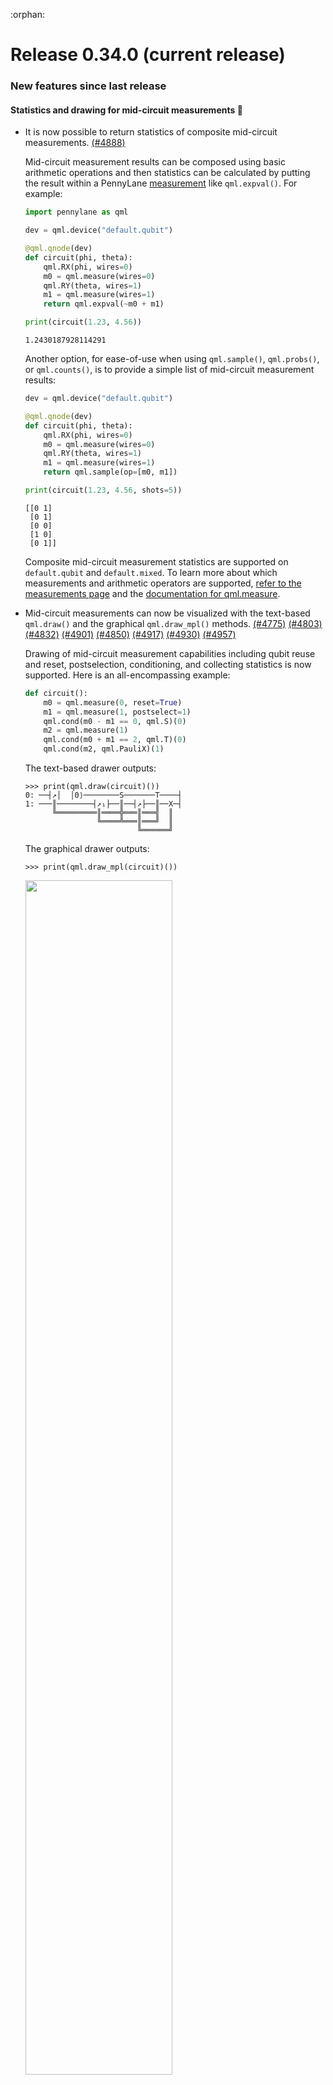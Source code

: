 :orphan:

# Release 0.34.0 (current release)

<h3>New features since last release</h3>

<h4>Statistics and drawing for mid-circuit measurements 🎨</h4>

* It is now possible to return statistics of composite mid-circuit measurements.
  [(#4888)](https://github.com/PennyLaneAI/pennylane/pull/4888)

  Mid-circuit measurement results can be composed using basic arithmetic operations and then
  statistics can be calculated by putting the result within a PennyLane
  [measurement](https://docs.pennylane.ai/en/stable/introduction/measurements.html) like
  `qml.expval()`. For example:

  ```python
  import pennylane as qml

  dev = qml.device("default.qubit")

  @qml.qnode(dev)
  def circuit(phi, theta):
      qml.RX(phi, wires=0)
      m0 = qml.measure(wires=0)
      qml.RY(theta, wires=1)
      m1 = qml.measure(wires=1)
      return qml.expval(~m0 + m1)

  print(circuit(1.23, 4.56))
  ```
  ```
  1.2430187928114291
  ```

  Another option, for ease-of-use when using `qml.sample()`, `qml.probs()`, or `qml.counts()`, is to
  provide a simple list of mid-circuit measurement results:

  ```python
  dev = qml.device("default.qubit")

  @qml.qnode(dev)
  def circuit(phi, theta):
      qml.RX(phi, wires=0)
      m0 = qml.measure(wires=0)
      qml.RY(theta, wires=1)
      m1 = qml.measure(wires=1)
      return qml.sample(op=[m0, m1])

  print(circuit(1.23, 4.56, shots=5))
  ```

  ```
  [[0 1]
   [0 1]
   [0 0]
   [1 0]
   [0 1]]
  ```

  Composite mid-circuit measurement statistics are supported on `default.qubit` and `default.mixed`.
  To learn more about which measurements and arithmetic operators are supported,
  [refer to the measurements page](https://docs.pennylane.ai/en/stable/introduction/measurements.html) and the
  [documentation for qml.measure](https://docs.pennylane.ai/en/stable/code/api/pennylane.measure.html).

* Mid-circuit measurements can now be visualized with the text-based `qml.draw()` and the 
  graphical `qml.draw_mpl()` methods.
  [(#4775)](https://github.com/PennyLaneAI/pennylane/pull/4775)
  [(#4803)](https://github.com/PennyLaneAI/pennylane/pull/4803)
  [(#4832)](https://github.com/PennyLaneAI/pennylane/pull/4832)
  [(#4901)](https://github.com/PennyLaneAI/pennylane/pull/4901)
  [(#4850)](https://github.com/PennyLaneAI/pennylane/pull/4850)
  [(#4917)](https://github.com/PennyLaneAI/pennylane/pull/4917)
  [(#4930)](https://github.com/PennyLaneAI/pennylane/pull/4930)
  [(#4957)](https://github.com/PennyLaneAI/pennylane/pull/4957)

  Drawing of mid-circuit measurement capabilities including qubit reuse and reset,
  postselection, conditioning, and collecting statistics is now supported. Here 
  is an all-encompassing example:

  ```python
  def circuit():
      m0 = qml.measure(0, reset=True)
      m1 = qml.measure(1, postselect=1)
      qml.cond(m0 - m1 == 0, qml.S)(0)
      m2 = qml.measure(1)
      qml.cond(m0 + m1 == 2, qml.T)(0)
      qml.cond(m2, qml.PauliX)(1)
  ```
  
  The text-based drawer outputs:

  ```pycon
  >>> print(qml.draw(circuit)())
  0: ──┤↗│  │0⟩────────S───────T────┤  
  1: ───║────────┤↗₁├──║──┤↗├──║──X─┤  
        ╚═════════║════╬═══║═══╣  ║    
                  ╚════╩═══║═══╝  ║    
                           ╚══════╝    
  ```
  
  The graphical drawer outputs:

  ```pycon
  >>> print(qml.draw_mpl(circuit)())
  ```
  
  <img src="https://raw.githubusercontent.com/PennyLaneAI/pennylane/master/doc/_static/mid-circuit-measurement.png" width=70%/>

<h4>Catalyst is seamlessly integrated with PennyLane ⚗️</h4>

* Catalyst, our next-generation compilation framework, is now accessible within PennyLane,
  allowing you to more easily benefit from hybrid just-in-time (JIT) compilation.

  To access these features, simply install `pennylane-catalyst`:

  ```
  pip install pennylane-catalyst
  ```

  The [qml.compiler](https://docs.pennylane.ai/en/latest/code/qml_compiler.html) 
  module provides support for hybrid quantum-classical compilation. 
  [(#4692)](https://github.com/PennyLaneAI/pennylane/pull/4692)

  Through the use of the `qml.qjit` decorator, entire workflows can be JIT
  compiled — including both quantum and classical processing — down to a machine binary on
  first-function execution. Subsequent calls to the compiled function will execute
  the previously-compiled binary, resulting in significant performance improvements.

  ```python
  import pennylane as qml

  dev = qml.device("lightning.qubit", wires=2)

  @qml.qjit
  @qml.qnode(dev)
  def circuit(theta):
      qml.Hadamard(wires=0)
      qml.RX(theta, wires=1)
      qml.CNOT(wires=[0,1])
      return qml.expval(qml.PauliZ(wires=1))
  ```

  ```pycon
  >>> circuit(0.5)  # the first call, compilation occurs here
  array(0.)
  >>> circuit(0.5)  # the precompiled quantum function is called
  array(0.)
  ```

  Currently, PennyLane supports the [Catalyst hybrid compiler](https://github.com/pennylaneai/catalyst)
  with the `qml.qjit` decorator. A significant benefit of Catalyst
  is the ability to preserve complex control flow around quantum operations — such as
  `if` statements and `for` loops, and including measurement feedback — during compilation,
  while continuing to support end-to-end autodifferentiation. 

* The following functions can now be used with the `qml.qjit` decorator: `qml.grad`, 
  `qml.jacobian`, `qml.vjp`, `qml.jvp`, and `qml.adjoint`.
  [(#4709)](https://github.com/PennyLaneAI/pennylane/pull/4709)
  [(#4724)](https://github.com/PennyLaneAI/pennylane/pull/4724)
  [(#4725)](https://github.com/PennyLaneAI/pennylane/pull/4725)
  [(#4726)](https://github.com/PennyLaneAI/pennylane/pull/4726)

  When `qml.grad` or `qml.jacobian` are used with `@qml.qjit`, they are patched to
  [catalyst.grad](https://docs.pennylane.ai/projects/catalyst/en/stable/code/api/catalyst.grad.html) and
  [catalyst.jacobian](https://docs.pennylane.ai/projects/catalyst/en/stable/code/api/catalyst.jacobian.html), 
  respectively.

  ``` python
  dev = qml.device("lightning.qubit", wires=1)

  @qml.qjit
  def workflow(x):

      @qml.qnode(dev)
      def circuit(x):
          qml.RX(np.pi * x[0], wires=0)
          qml.RY(x[1], wires=0)
          return qml.probs()

      g = qml.jacobian(circuit)

      return g(x)
  ```

  ``` pycon
  >>> workflow(np.array([2.0, 1.0]))
  array([[-1.32116540e-07,  1.33781874e-07],
          [-4.20735506e-01,  4.20735506e-01]])
  ```

* JIT-compatible functionality for control flow has been added via `qml.for_loop`,
  `qml.while_loop`, and `qml.cond`.
  [(#4698)](https://github.com/PennyLaneAI/pennylane/pull/4698)

  `qml.for_loop` and `qml.while_loop` can be deployed as decorators on functions that are the 
  body of the loop. The arguments to both follow typical conventions: 

  ```
  @qml.for_loop(lower_bound, upper_bound, step)
  ```

  ```
  @qml.while_loop(cond_function)
  ```

  Here is a concrete example with `qml.for_loop`:

  ``` python
  dev = qml.device("lightning.qubit", wires=1)

  @qml.qjit
  @qml.qnode(dev)
  def circuit(n: int, x: float):

      @qml.for_loop(0, n, 1)
      def loop_rx(i, x):
          # perform some work and update (some of) the arguments
          qml.RX(x, wires=0)

          # update the value of x for the next iteration
          return jnp.sin(x)

      # apply the for loop
      final_x = loop_rx(x)

      return qml.expval(qml.PauliZ(0)), final_x
  ```

  ``` pycon
  >>> circuit(7, 1.6)
  (array(0.97926626), array(0.55395718))
  ```

<h4>Decompose circuits into the Clifford+T gateset 🧩</h4>

* The new `qml.clifford_t_decomposition()` transform provides an approximate breakdown 
  of an input circuit into the [Clifford+T gateset](https://en.wikipedia.org/wiki/Clifford_gates).
  Behind the scenes, this decomposition is enacted via the `sk_decomposition()` 
  function using the Solovay-Kitaev algorithm.
  [(#4801)](https://github.com/PennyLaneAI/pennylane/pull/4801)
  [(#4802)](https://github.com/PennyLaneAI/pennylane/pull/4802)

  The Solovay-Kitaev algorithm *approximately* decomposes a quantum circuit into the Clifford+T
  gateset. To account for this, a desired total circuit decomposition error, `epsilon`, must be 
  specified when using `qml.clifford_t_decomposition`:

  ```python
  dev = qml.device("default.qubit")

  @qml.qnode(dev)
  def circuit():
      qml.RX(1.1, 0)
      return qml.state()

  circuit = qml.clifford_t_decomposition(circuit, epsilon=0.1)
  ```
  ```pycon
  >>> print(qml.draw(circuit)())
  0: ──T†──H──T†──H──T──H──T──H──T──H──T──H──T†──H──T†──T†──H──T†──H──T──H──T──H──T──H──T──H──T†──H

  ───T†──H──T──H──GlobalPhase(0.39)─┤
  ```

  The resource requirements of this circuit can also be evaluated:

  ```pycon
  >>> with qml.Tracker(dev) as tracker:
  ...     circuit()
  >>> resources_lst = tracker.history["resources"]
  >>> resources_lst[0]
  wires: 1
  gates: 34
  depth: 34
  shots: Shots(total=None)
  gate_types:
  {'Adjoint(T)': 8, 'Hadamard': 16, 'T': 9, 'GlobalPhase': 1}
  gate_sizes:
  {1: 33, 0: 1}
  ```

<h4>Use an iterative approach for quantum phase estimation 🔄</h4>

* [Iterative Quantum Phase Estimation](https://arxiv.org/pdf/quant-ph/0610214.pdf)
  is now available with `qml.iterative_qpe`.
  [(#4804)](https://github.com/PennyLaneAI/pennylane/pull/4804)

  The subroutine can be used similarly to mid-circuit measurements:

  ```python
  import pennylane as qml

  dev = qml.device("default.qubit", shots=5)

  @qml.qnode(dev)
  def circuit():

    # Initial state
    qml.PauliX(wires=[0])

    # Iterative QPE
    measurements = qml.iterative_qpe(qml.RZ(2., wires=[0]), ancilla=[1], iters=3)

    return [qml.sample(op=meas) for meas in measurements]
  ```

  ```pycon
  >>> print(circuit())
  [array([0, 0, 0, 0, 0]), array([1, 0, 0, 0, 0]), array([0, 1, 1, 1, 1])]
  ```

  The :math:`i`-th element in the list refers to the 5 samples generated by the :math:`i`-th measurement of the algorithm.

<h3>Improvements 🛠</h3>

<h4>Community contributions 🥳</h4>

* The `+=` operand can now be used with a `PauliSentence`, which has also provides
  a performance boost.
  [(#4662)](https://github.com/PennyLaneAI/pennylane/pull/4662)

* The Approximate Quantum Fourier Transform (AQFT) is now available with `qml.AQFT`.
  [(#4715)](https://github.com/PennyLaneAI/pennylane/pull/4715)

* `qml.draw` and `qml.draw_mpl` now render operator IDs.
  [(#4749)](https://github.com/PennyLaneAI/pennylane/pull/4749)

  The ID can be specified as a keyword argument when instantiating an operator:

  ```pycon
  >>> def circuit():
  ...     qml.RX(0.123, id="data", wires=0)
  >>> print(qml.draw(circuit)())
  0: ──RX(0.12,"data")─┤  
  ```

* Non-parametric operators such as `Barrier`, `Snapshot`, and `Wirecut` have been grouped together and moved to `pennylane/ops/meta.py`.
  Additionally, the relevant tests have been organized and placed in a new file, `tests/ops/test_meta.py`.
  [(#4789)](https://github.com/PennyLaneAI/pennylane/pull/4789)

* The `TRX`, `TRY`, and `TRZ` operators are now differentiable via backpropagation on `default.qutrit`.
  [(#4790)](https://github.com/PennyLaneAI/pennylane/pull/4790)

* The function `qml.equal` now supports `ControlledSequence` operators.
  [(#4829)](https://github.com/PennyLaneAI/pennylane/pull/4829)

* XZX decomposition has been added to the list of supported single-qubit unitary decompositions.
  [(#4862)](https://github.com/PennyLaneAI/pennylane/pull/4862)

* `==` and `!=` operands can now be used with `TransformProgram` and `TransformContainers` instances.
  [(#4858)](https://github.com/PennyLaneAI/pennylane/pull/4858)

* A `qutrit_mixed` module has been added to `qml.devices` to store helper functions for a future qutrit 
  mixed-state device. A function called `create_initial_state` has been added to this module that creates 
  device-compatible initial states.
  [(#4861)](https://github.com/PennyLaneAI/pennylane/pull/4861)

* The function `qml.Snapshot` now supports arbitrary state-based measurements (i.e., measurements of type `StateMeasurement`).
  [(#4876)](https://github.com/PennyLaneAI/pennylane/pull/4908)

* `qml.equal` now supports the comparison of `QuantumScript` and `BasisRotation` objects.
  [(#4902)](https://github.com/PennyLaneAI/pennylane/pull/4902)
  [(#4919)](https://github.com/PennyLaneAI/pennylane/pull/4919)

* The function `qml.draw_mpl` now accept a keyword argument `fig` to specify the output figure window.
  [(#4956)](https://github.com/PennyLaneAI/pennylane/pull/4956)

<h4>Better support for batching</h4>

* `qml.AmplitudeEmbedding` now supports batching when used with Tensorflow.
  [(#4818)](https://github.com/PennyLaneAI/pennylane/pull/4818)

* `default.qubit` can now evolve already batched states with `qml.pulse.ParametrizedEvolution`.
  [(#4863)](https://github.com/PennyLaneAI/pennylane/pull/4863)

* `qml.ArbitraryUnitary` now supports batching.
  [(#4745)](https://github.com/PennyLaneAI/pennylane/pull/4745)

* Operator and tape batch sizes are evaluated lazily, helping run expensive computations less frequently
  and an issue with Tensorflow pre-computing batch sizes.
  [(#4911)](https://github.com/PennyLaneAI/pennylane/pull/4911)

<h4>Performance improvements and benchmarking</h4>

* Autograd, PyTorch, and JAX can now use vector-Jacobian products (VJPs) provided by the device from the new device API. If a device provides
  a VJP, this can be selected by providing `device_vjp=True` to a QNode or `qml.execute`.
  [(#4935)](https://github.com/PennyLaneAI/pennylane/pull/4935)
  [(#4557)](https://github.com/PennyLaneAI/pennylane/pull/4557)
  [(#4654)](https://github.com/PennyLaneAI/pennylane/pull/4654)
  [(#4878)](https://github.com/PennyLaneAI/pennylane/pull/4878)
  [(#4841)](https://github.com/PennyLaneAI/pennylane/pull/4841)

  ```pycon
  >>> dev = qml.device('default.qubit')
  >>> @qml.qnode(dev, diff_method="adjoint", device_vjp=True)
  >>> def circuit(x):
  ...     qml.RX(x, wires=0)
  ...     return qml.expval(qml.PauliZ(0))
  >>> with dev.tracker:
  ...     g = qml.grad(circuit)(qml.numpy.array(0.1))
  >>> dev.tracker.totals
  {'batches': 1, 'simulations': 1, 'executions': 1, 'vjp_batches': 1, 'vjps': 1}
  >>> g
  -0.09983341664682815
  ```

* `qml.expval` with large `Hamiltonian` objects is now faster and has a significantly lower memory footprint (and constant with respect to the number of `Hamiltonian` terms) when the `Hamiltonian` is a `PauliSentence`. This is due to the introduction of a specialized `dot` method in the `PauliSentence` class which performs `PauliSentence`-`state` products.
  [(#4839)](https://github.com/PennyLaneAI/pennylane/pull/4839)

* `default.qubit` no longer uses a dense matrix for `MultiControlledX` for more than 8 operation wires.
  [(#4673)](https://github.com/PennyLaneAI/pennylane/pull/4673)

* Some relevant Pytests have been updated to enable its use as a suite of benchmarks.
  [(#4703)](https://github.com/PennyLaneAI/pennylane/pull/4703)

* `default.qubit` now applies `GroverOperator` faster by not using its matrix representation but a
  custom rule for `apply_operation`. Also, the matrix representation of `GroverOperator` now runs faster.
  [(#4666)](https://github.com/PennyLaneAI/pennylane/pull/4666)

* A new pipeline to run benchmarks and plot graphs comparing with a fixed reference has been added. This pipeline will run on a schedule and can be activated on a PR with the label `ci:run_benchmarks`.
  [(#4741)](https://github.com/PennyLaneAI/pennylane/pull/4741)

* `default.qubit` now supports adjoint differentiation for arbitrary diagonal state-based measurements.
  [(#4865)](https://github.com/PennyLaneAI/pennylane/pull/4865)

* The benchmarks pipeline has been expanded to export all benchmark data to a single JSON file and a CSV file with runtimes. This includes all references and local benchmarks.
  [(#4873)](https://github.com/PennyLaneAI/pennylane/pull/4873)

<h4>Final phase of updates to transforms</h4>

* `qml.quantum_monte_carlo` and `qml.simplify` now use the new transform system.
  [(#4708)](https://github.com/PennyLaneAI/pennylane/pull/4708/)
  [(#4949)](https://github.com/PennyLaneAI/pennylane/pull/4949)

* The formal requirement that type hinting be provided when using
  the `qml.transform` decorator has been removed. Type hinting can still
  be used, but is now optional. Please use a type checker such as
  [mypy](https://github.com/python/mypy) if you wish to ensure types are
  being passed correctly.
  [(#4942)](https://github.com/PennyLaneAI/pennylane/pull/4942/)

<h4>Other improvements</h4>

* `SampleMeasurement` now has an optional method `process_counts` for computing the measurement results from a counts
  dictionary.
  [(#4941)](https://github.com/PennyLaneAI/pennylane/pull/4941/)

* A new function called `ops.functions.assert_valid` has been added for checking if an `Operator` class is defined correctly.
  [(#4764)](https://github.com/PennyLaneAI/pennylane/pull/4764)

* `Shots` objects can now be multiplied by scalar values.
  [(#4913)](https://github.com/PennyLaneAI/pennylane/pull/4913)

* `GlobalPhase` now decomposes to nothing in case devices do not support global phases.
  [(#4855)](https://github.com/PennyLaneAI/pennylane/pull/4855)

* Custom operations can now provide their matrix directly through the `Operator.matrix()` method
  without needing to update the `has_matrix` property. `has_matrix` will now automatically be
  `True` if `Operator.matrix` is overridden, even if
  `Operator.compute_matrix` is not.
  [(#4844)](https://github.com/PennyLaneAI/pennylane/pull/4844)

* The logic for re-arranging states before returning them has been improved.
  [(#4817)](https://github.com/PennyLaneAI/pennylane/pull/4817)

* When multiplying `SparseHamiltonian`s by a scalar value, the result now stays as a
  `SparseHamiltonian`.
  [(#4828)](https://github.com/PennyLaneAI/pennylane/pull/4828)

* `trainable_params` can now be set upon initialization of a `QuantumScript` instead of having to set the
  parameter after initialization.
  [(#4877)](https://github.com/PennyLaneAI/pennylane/pull/4877)

* `default.qubit` now calculates the expectation value of `Hermitian` operators in a differentiable manner.
  [(#4866)](https://github.com/PennyLaneAI/pennylane/pull/4866)

* The `rot` decomposition now has support for returning a global phase.
  [(#4869)](https://github.com/PennyLaneAI/pennylane/pull/4869)

* The `"pennylane_sketch"` MPL-drawer style has been added. This is the same as the `"pennylane"`
  style, but with sketch-style lines.
  [(#4880)](https://github.com/PennyLaneAI/pennylane/pull/4880)

* Operators now define a `pauli_rep` property, an instance of `PauliSentence`, defaulting
  to `None` if the operator has not defined it (or has no definition in the Pauli basis).
  [(#4915)](https://github.com/PennyLaneAI/pennylane/pull/4915)

* `qml.ShotAdaptiveOptimizer` can now use a multinomial distribution for spreading shots across
  the terms of a Hamiltonian measured in a QNode. Note that this is equivalent to what can be
  done with `qml.ExpvalCost`, but this is the preferred method because `ExpvalCost` is deprecated.
  [(#4896)](https://github.com/PennyLaneAI/pennylane/pull/4896)

* Decomposition of `qml.PhaseShift` now uses `qml.GlobalPhase` for retaining the global phase information. 
  [(#4657)](https://github.com/PennyLaneAI/pennylane/pull/4657)
  [(#4947)](https://github.com/PennyLaneAI/pennylane/pull/4947)

* `qml.equal` for `Controlled` operators no longer returns `False` when equivalent but 
  differently-ordered sets of control wires and control values are compared.
  [(#4944)](https://github.com/PennyLaneAI/pennylane/pull/4944)

* All PennyLane `Operator` subclasses are automatically tested by `ops.functions.assert_valid` to ensure
  that they follow PennyLane `Operator` standards.
  [(#4922)](https://github.com/PennyLaneAI/pennylane/pull/4922)

* Probability measurements can now be calculated from a `counts` dictionary with the addition of a 
  `process_counts` method in the `ProbabilityMP` class.
  [(#4952)](https://github.com/PennyLaneAI/pennylane/pull/4952)

* `ClassicalShadow.entropy` now uses the algorithm outlined in 
  [1106.5458](https://arxiv.org/abs/1106.5458) to project the approximate density matrix
  (with potentially negative eigenvalues) onto the closest valid density matrix.
  [(#4959)](https://github.com/PennyLaneAI/pennylane/pull/4959)

<h3>Breaking changes 💔</h3>

* The functions `qml.transforms.one_qubit_decomposition`, `qml.transforms.two_qubit_decomposition`, and
  `qml.transforms.sk_decomposition` were moved to `qml.ops.one_qubit_decomposition`, `qml.ops.two_qubit_decomposition`, and
  `qml.ops.sk_decomposition`, respectively.
  [(#4906)](https://github.com/PennyLaneAI/pennylane/pull/4906)

* The function `qml.transforms.classical_jacobian` has been moved to the gradients module
  and is now accessible as `qml.gradients.classical_jacobian`.
  [(#4900)](https://github.com/PennyLaneAI/pennylane/pull/4900)

* The transforms submodule `qml.transforms.qcut` is now its own module: `qml.qcut`.
  [(#4819)](https://github.com/PennyLaneAI/pennylane/pull/4819)

* The decomposition of `GroverOperator` now has an additional global phase operation.
  [(#4666)](https://github.com/PennyLaneAI/pennylane/pull/4666)

* `qml.cond` and the `Conditional` operation have been moved from the `transforms` folder to the `ops/op_math` folder.
  `qml.transforms.Conditional` will now be available as `qml.ops.Conditional`.
  [(#4860)](https://github.com/PennyLaneAI/pennylane/pull/4860)

* The `prep` keyword argument has been removed from `QuantumScript` and `QuantumTape`.
  `StatePrepBase` operations should be placed at the beginning of the `ops` list instead.
  [(#4756)](https://github.com/PennyLaneAI/pennylane/pull/4756)

* `qml.gradients.pulse_generator` is now named `qml.gradients.pulse_odegen` to adhere to paper naming conventions.
  [(#4769)](https://github.com/PennyLaneAI/pennylane/pull/4769)

* Specifying `control_values` passed to `qml.ctrl` as a string is no longer supported.
  [(#4816)](https://github.com/PennyLaneAI/pennylane/pull/4816)

* The `rot` decomposition will now normalize its rotation angles to the range `[0, 4pi]` for consistency
  [(#4869)](https://github.com/PennyLaneAI/pennylane/pull/4869)

* `QuantumScript.graph` is now built using `tape.measurements` instead of `tape.observables`
  because it depended on the now-deprecated `Observable.return_type` property.
  [(#4762)](https://github.com/PennyLaneAI/pennylane/pull/4762)

* The `"pennylane"` MPL-drawer style now draws straight lines instead of sketch-style lines.
  [(#4880)](https://github.com/PennyLaneAI/pennylane/pull/4880)

* The default value for the `term_sampling` argument of `ShotAdaptiveOptimizer` is now
  `None` instead of `"weighted_random_sampling"`.
  [(#4896)](https://github.com/PennyLaneAI/pennylane/pull/4896)

<h3>Deprecations 👋</h3>

* `single_tape_transform`, `batch_transform`, `qfunc_transform`, and `op_transform` are deprecated.
  Use the new `qml.transform` function instead.
  [(#4774)](https://github.com/PennyLaneAI/pennylane/pull/4774)

* `Observable.return_type` is deprecated. Instead, you should inspect the type
  of the surrounding measurement process.
  [(#4762)](https://github.com/PennyLaneAI/pennylane/pull/4762)
  [(#4798)](https://github.com/PennyLaneAI/pennylane/pull/4798)

* All deprecations now raise a `qml.PennyLaneDeprecationWarning` instead of a `UserWarning`.
  [(#4814)](https://github.com/PennyLaneAI/pennylane/pull/4814)

* `QuantumScript.is_sampled` and `QuantumScript.all_sampled` are deprecated.
  Users should now validate these properties manually.
  [(#4773)](https://github.com/PennyLaneAI/pennylane/pull/4773)

* With an algorithmic improvement to `ClassicalShadow.entropy`, the keyword `atol`
  becomes obsolete and will be removed in v0.35.
  [(#4959)](https://github.com/PennyLaneAI/pennylane/pull/4959)

<h3>Documentation 📝</h3>

* Documentation for unitaries and operations' decompositions has been moved from `qml.transforms` to `qml.ops.ops_math`.
  [(#4906)](https://github.com/PennyLaneAI/pennylane/pull/4906)

* Documentation for `qml.metric_tensor` and `qml.adjoint_metric_tensor` and `qml.transforms.classical_jacobian`
  is now accessible via the gradients API page `qml.gradients` in the documentation.
  [(#4900)](https://github.com/PennyLaneAI/pennylane/pull/4900)

* Documentation for `qml.specs` has been moved to the `resource` module.
  [(#4904)](https://github.com/PennyLaneAI/pennylane/pull/4904)

* Documentation for QCut has been moved to its own API page: `qml.qcut`.
  [(#4819)](https://github.com/PennyLaneAI/pennylane/pull/4819)

* The documentation page for `qml.measurements` now links top-level accessible functions (e.g., `qml.expval`) 
  to their top-level pages rather than their module-level pages (e.g., `qml.measurements.expval`).
  [(#4750)](https://github.com/PennyLaneAI/pennylane/pull/4750)

* Information for the documentation of `qml.matrix` about wire ordering has been added for using `qml.matrix` on a
  QNode which uses a device with `device.wires=None`.
  [(#4874)](https://github.com/PennyLaneAI/pennylane/pull/4874)

<h3>Bug fixes 🐛</h3>

* `TransformDispatcher` now stops queuing when performing the transform when applying it to a qfunc.
  Only the output of the transform will be queued.
  [(#4983)](https://github.com/PennyLaneAI/pennylane/pull/4983)

* `qml.map_wires` now works properly with `qml.cond` and `qml.measure`.
  [(#4884)](https://github.com/PennyLaneAI/pennylane/pull/4884)

* `Pow` operators are now picklable.
  [(#4966)](https://github.com/PennyLaneAI/pennylane/pull/4966)

* Finite differences and SPSA can now be used with tensorflow-autograph on setups that were seeing a bus error.
  [(#4961)](https://github.com/PennyLaneAI/pennylane/pull/4961)

* `qml.cond` no longer incorrectly queues operators used arguments.
  [(#4948)](https://github.com/PennyLaneAI/pennylane/pull/4948)

* `Attribute` objects now return `False` instead of raising a `TypeError` when checking if an object is inside
  the set.
  [(#4933)](https://github.com/PennyLaneAI/pennylane/pull/4933)

* Fixed a bug where the parameter-shift rule of `qml.ctrl(op)` was wrong if `op` had a generator
  that has two or more eigenvalues and is stored as a `SparseHamiltonian`.
  [(#4899)](https://github.com/PennyLaneAI/pennylane/pull/4899)

* Fixed a bug where trainable parameters in the post-processing of finite-differences were incorrect for JAX when applying
  the transform directly on a QNode.
  [(#4879)](https://github.com/PennyLaneAI/pennylane/pull/4879)

* `qml.grad` and `qml.jacobian` now explicitly raise errors if trainable parameters are integers.
  [(#4836)](https://github.com/PennyLaneAI/pennylane/pull/4836)

* JAX-JIT now works with shot vectors.
  [(#4772)](https://github.com/PennyLaneAI/pennylane/pull/4772/)

* JAX can now differentiate a batch of circuits where one tape does not have trainable parameters.
  [(#4837)](https://github.com/PennyLaneAI/pennylane/pull/4837)

* The decomposition of `GroverOperator` now has the same global phase as its matrix.
  [(#4666)](https://github.com/PennyLaneAI/pennylane/pull/4666)

* The `tape.to_openqasm` method no longer mistakenly includes interface information in the parameter
  string when converting tapes using non-NumPy interfaces.
  [(#4849)](https://github.com/PennyLaneAI/pennylane/pull/4849)

* `qml.defer_measurements` now correctly transforms circuits when terminal measurements include wires
  used in mid-circuit measurements.
  [(#4787)](https://github.com/PennyLaneAI/pennylane/pull/4787)

* Fixed a bug where the adjoint differentiation method would fail if
  an operation that has a parameter with `grad_method=None` is present.
  [(#4820)](https://github.com/PennyLaneAI/pennylane/pull/4820)

* `MottonenStatePreparation` and `BasisStatePreparation` now raise an error when decomposing a broadcasted state vector.
  [(#4767)](https://github.com/PennyLaneAI/pennylane/pull/4767)

* Gradient transforms now work with overridden shot vectors and `default.qubit`.
  [(#4795)](https://github.com/PennyLaneAI/pennylane/pull/4795)

* Any `ScalarSymbolicOp`, like `Evolution`, now states that it has a matrix if the target
  is a `Hamiltonian`.
  [(#4768)](https://github.com/PennyLaneAI/pennylane/pull/4768)

* In `default.qubit`, initial states are now initialized with the simulator's wire order, not the circuit's
  wire order.
  [(#4781)](https://github.com/PennyLaneAI/pennylane/pull/4781)

* `qml.compile` will now always decompose to `expand_depth`, even if a target basis set is not specified.
  [(#4800)](https://github.com/PennyLaneAI/pennylane/pull/4800)

* `qml.transforms.transpile` can now handle measurements that are broadcasted onto all wires.
  [(#4793)](https://github.com/PennyLaneAI/pennylane/pull/4793)

* Parametrized circuits whose operators do not act on all wires return PennyLane tensors instead of NumPy arrays, as
  expected.
  [(#4811)](https://github.com/PennyLaneAI/pennylane/pull/4811)
  [(#4817)](https://github.com/PennyLaneAI/pennylane/pull/4817)

* `qml.transforms.merge_amplitude_embedding` no longer depends on queuing, allowing it to work as expected
  with QNodes.
  [(#4831)](https://github.com/PennyLaneAI/pennylane/pull/4831)

* `qml.pow(op)` and `qml.QubitUnitary.pow()` now also work with Tensorflow data raised to an
  integer power.
  [(#4827)](https://github.com/PennyLaneAI/pennylane/pull/4827)

* The text drawer has been fixed to correctly label `qml.qinfo` measurements, as well as `qml.classical_shadow`
  `qml.shadow_expval`.
  [(#4803)](https://github.com/PennyLaneAI/pennylane/pull/4803)

* Removed an implicit assumption that an empty `PauliSentence` gets treated as identity under 
  multiplication.
  [(#4887)](https://github.com/PennyLaneAI/pennylane/pull/4887)

* Using a `CNOT` or `PauliZ` operation with large batched states and the Tensorflow
  interface no longer raises an unexpected error.
  [(#4889)](https://github.com/PennyLaneAI/pennylane/pull/4889)

* `qml.map_wires` no longer fails when mapping nested quantum tapes.
  [(#4901)](https://github.com/PennyLaneAI/pennylane/pull/4901)

* Conversion of circuits to openqasm now decomposes to a depth of 10, allowing support 
  for operators requiring more than 2 iterations of decomposition, such as the `ApproxTimeEvolution` gate.
  [(#4951)](https://github.com/PennyLaneAI/pennylane/pull/4951)

* `MPLDrawer` does not add the bonus space for classical wires when no classical wires are present.
  [(#4987)](https://github.com/PennyLaneAI/pennylane/pull/4987)

* `Projector` now works with parameter-broadcasting.
  [(#4993)](https://github.com/PennyLaneAI/pennylane/pull/4993)
  
* The jax-jit interface can now be used with float32 mode.
  [(#4990)](https://github.com/PennyLaneAI/pennylane/pull/4990)

<h3>Contributors ✍️</h3>

This release contains contributions from (in alphabetical order):

Guillermo Alonso,
Ali Asadi,
Utkarsh Azad,
Gabriel Bottrill,
Thomas Bromley,
Astral Cai,
Minh Chau,
Isaac De Vlugt,
Amintor Dusko,
Pieter Eendebak,
Lillian Frederiksen,
Pietropaolo Frisoni,
Josh Izaac,
Juan Giraldo,
Emiliano Godinez Ramirez,
Ankit Khandelwal,
Korbinian Kottmann,
Christina Lee,
Vincent Michaud-Rioux,
Anurav Modak,
Romain Moyard,
Mudit Pandey,
Matthew Silverman,
Jay Soni,
David Wierichs,
Justin Woodring.
